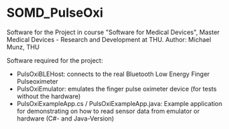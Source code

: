 # SOMD_PulseOxi
Software for the Project in course "Software for Medical Devices", Master Medical Devices - Research and Development at THU.
Author: Michael Munz, THU

Software required for the project:
- PulsOxiBLEHost: connects to the real Bluetooth Low Energy Finger Pulseoximeter
- PulsOxiEmulator: emulates the finger pulse oximeter device (for tests without the hardware)
- PulsOxiExampleApp.cs / PulsOxiExampleApp.java: Example application for demonstrating on how to read sensor data from emulator or hardware (C#- and Java-Version)
